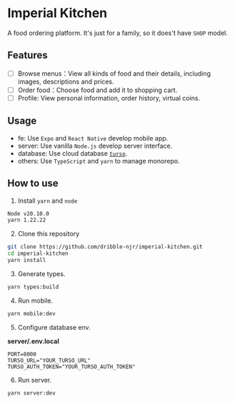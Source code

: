 # Imperial Kitchen

A food ordering platform. It's just for a family, so it does't have `SHOP` model.

## Features

- [ ] Browse menus：View all kinds of food and their details, including images, descriptions and prices.
- [ ] Order food：Choose food and add it to shopping cart.
- [ ] Profile: View personal information, order history, virtual coins.

## Usage

- fe: Use `Expo` and `React Native` develop mobile app.
- server: Use vanilla `Node.js` develop server interface.
- database: Use cloud database [`turso`](https://github.com/tursodatabase/libsql).
- others: Use `TypeScript` and `yarn` to manage monorepo.

## How to use

1. Install `yarn` and `node`

```sh
Node v20.10.0
yarn 1.22.22
```

2. Clone this repository

```sh
git clone https://github.com/dribble-njr/imperial-kitchen.git
cd imperial-kitchen
yarn install
```

3. Generate types.

```sh
yarn types:build
```

4. Run mobile.

```sh
yarn mobile:dev
```

5. Configure database env.

**server/.env.local**

```
PORT=8000
TURSO_URL="YOUR_TURSO_URL"
TURSO_AUTH_TOKEN="YOUR_TURSO_AUTH_TOKEN"
```

6. Run server.

```sh
yarn server:dev
```
